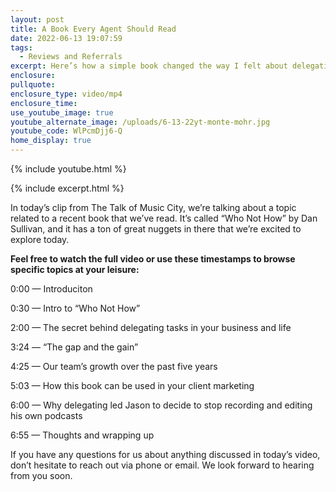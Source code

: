 ```yaml
---
layout: post
title: A Book Every Agent Should Read
date: 2022-06-13 19:07:59
tags:
  - Reviews and Referrals
excerpt: Here’s how a simple book changed the way I felt about delegating tasks.
enclosure:
pullquote:
enclosure_type: video/mp4
enclosure_time:
use_youtube_image: true
youtube_alternate_image: /uploads/6-13-22yt-monte-mohr.jpg
youtube_code: WlPcmDjj6-Q
home_display: true
---
```

{% include youtube.html %}

{% include excerpt.html %}

In today’s clip from The Talk of Music City, we’re talking about a topic related to a recent book that we’ve read. It’s called “Who Not How” by Dan Sullivan, and it has a ton of great nuggets in there that we’re excited to explore today.

**Feel free to watch the full video or use these timestamps to browse specific topics at your leisure:**

0:00 — Introduciton

0:30 — Intro to “Who Not How”

2:00 — The secret behind delegating tasks in your business and life

3:24 — “The gap and the gain”

4:25 — Our team’s growth over the past five years&nbsp;

5:03 — How this book can be used in your client marketing

6:00 — Why delegating led Jason to decide to stop recording and editing his own podcasts

6:55 — Thoughts and wrapping up

If you have any questions for us about anything discussed in today’s video, don’t hesitate to reach out via phone or email. We look forward to hearing from you soon.
